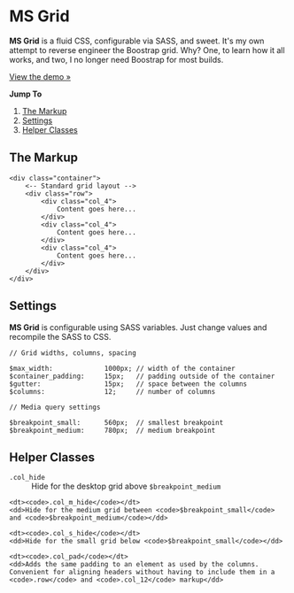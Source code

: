 # MS Grid

**MS Grid** is a fluid CSS, configurable via SASS, and sweet. It's my own attempt to reverse engineer the Boostrap grid. Why? One, to learn how it all works, and two, I no longer need Boostrap for most builds.

[View the demo &raquo;](http://michaelshores.com/ms-grid)

**Jump To**

1. [The Markup](#markup)
2. [Settings](#settings)
3. [Helper Classes](#helper)

## <a name="markup"></a>The Markup

```
<div class="container">
    <-- Standard grid layout -->
    <div class="row">
        <div class="col_4">
            Content goes here...
        </div>
        <div class="col_4">
            Content goes here...
        </div>
        <div class="col_4">
            Content goes here...
        </div>
    </div>
</div>
```

## <a name="settings"></a>Settings

**MS Grid** is configurable using SASS variables. Just change values and recompile the SASS to CSS.

```
// Grid widths, columns, spacing

$max_width:             1000px; // width of the container
$container_padding:     15px;   // padding outside of the container
$gutter:                15px;   // space between the columns
$columns:               12;     // number of columns

// Media query settings

$breakpoint_small:      560px;  // smallest breakpoint
$breakpoint_medium:     780px;  // medium breakpoint
```

## <a name="helper"></a>Helper Classes

<dl>
    <dt><code>.col_hide</code></dt>
    <dd>Hide for the desktop grid above <code>$breakpoint_medium</code></dd>

    <dt><code>.col_m_hide</code></dt>
    <dd>Hide for the medium grid between <code>$breakpoint_small</code> and <code>$breakpoint_medium</code></dd>

    <dt><code>.col_s_hide</code></dt>
    <dd>Hide for the small grid below <code>$breakpoint_small</code></dd>

    <dt><code>.col_pad</code></dt>
    <dd>Adds the same padding to an element as used by the columns. Convenient for aligning headers without having to include them in a <code>.row</code> and <code>.col_12</code> markup</dd>
</dl>